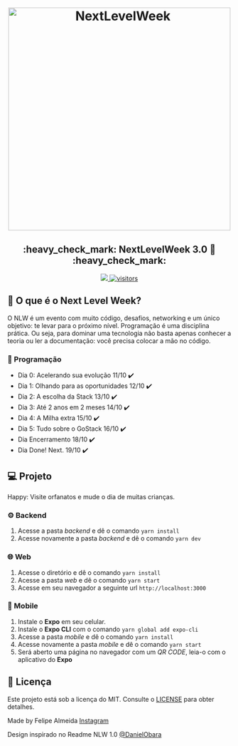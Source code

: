 <h1 align="center">
    <img alt="NextLevelWeek" title="#NextLevelWeek" src="https://images.prismic.io/rocketseat/e6827e7a-bc79-45fb-85ef-d94ba2c570da_OG+%28versa%CC%83o+%2303%29.png?auto=compress,format&rect=0,0,1200,630&w=1200&h=630" width="500px" />
</h1>

<h2 align="center"> 
	:heavy_check_mark:  NextLevelWeek 3.0 🚀 :heavy_check_mark:
</h2>
<p align="center">
<a href="https://www.instagram.com/fgalmeida_/">
    <img src="https://img.shields.io/badge/Made by -Felipe Almeida-red">
</a>
<a href="">
    <img alt="visitors" src="https://visitor-badge.glitch.me/badge?page_id=fgalmeida.NLW-3.0">
</a>
</p>

## 🧡 O que é o Next Level Week?
O NLW é um evento com muito código, desafios, networking e um único objetivo: te levar para o próximo nível. Programação é uma disciplina prática. Ou seja, para dominar uma tecnologia não basta apenas conhecer a teoria ou ler a documentação: você precisa colocar a mão no código.

### 📍 Programação
- Dia 0: Acelerando sua evolução 11/10 ✔️
- Dia 1: Olhando para as oportunidades 12/10 ✔️
- Dia 2: A escolha da Stack 13/10 ✔️
- Dia 3: Até 2 anos em 2 meses 14/10 ✔️
- Dia 4: A Milha extra 15/10 ✔️
- Dia 5: Tudo sobre o GoStack 16/10 ✔️
- Dia Encerramento 18/10 ✔️
- Dia Done! Next. 19/10 ✔️

## 💻 Projeto
Happy: Visite orfanatos e mude o dia de muitas crianças.

### ⚙️ Backend
1. Acesse a pasta *backend* e dê o comando `yarn install`
1. Acesse novamente a pasta *backend* e dê o comando `yarn dev`

### 🌐 Web
1. Acesse o diretório e dê o comando `yarn install`
1. Acesse a pasta *web* e dê o comando `yarn start`
1. Acesse em seu navegador a seguinte url `http://localhost:3000`

### 📱 Mobile
1. Instale o **Expo** em seu celular.
1. Instale o **Expo CLI** com o comando `yarn global add expo-cli`
1. Acesse a pasta *mobile* e dê o comando `yarn install`
1. Acesse novamente a pasta *mobile* e dê o comando `yarn start`
1. Será aberto uma página no navegador com um *QR CODE*, leia-o com o aplicativo do **Expo**

## :memo: Licença

Este projeto está sob a licença do MIT. Consulte o [LICENSE](https://github.com/fgalmeida/NLW-3.0/blob/main/LICENSE) para obter detalhes.

Made by Felipe Almeida [Instagram](https://www.instagram.com/fgalmeida_/)

Design inspirado no Readme NLW 1.0 [@DanielObara](https://github.com/DanielObara)
